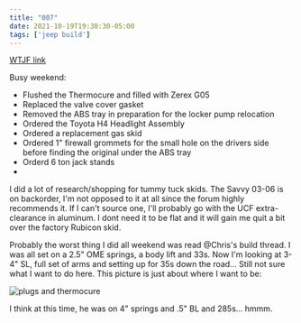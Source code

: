 ```yaml
---
title: "007"
date: 2021-10-19T19:38:30-05:00
tags: ['jeep build']
---
```

[WTJF link](https://wranglertjforum.com/threads/prndls-tj-build-ii-the-green-one.55717/post-985163)

Busy weekend:
- Flushed the Thermocure and filled with Zerex G05
- Replaced the valve cover gasket
- Removed the ABS tray in preparation for the locker pump relocation
- Ordered the Toyota H4 Headlight Assembly
- Ordered a replacement gas skid
- Ordered 1" firewall grommets for the small hole on the drivers side before finding the original under the ABS tray
- Orderd 6 ton jack stands
- 
I did a lot of research/shopping for tummy tuck skids. The Savvy 03-06 is on backorder, I'm not opposed to it at all since the forum highly recommends it. If I can't source one, I'll probably go with the UCF extra-clearance in aluminum. I dont need it to be flat and it will gain me quit a bit over the factory Rubicon skid.

Probably the worst thing I did all weekend was read @Chris's build thread. I was all set on a 2.5" OME springs, a body lift and 33s. Now I'm looking at 3-4" SL, full set of arms and setting up for 35s down the road... Still not sure what I want to do here. This picture is just about where I want to be:

![plugs and thermocure](/jeep/build-thread/img/img_1092-jpg.jpg)

I think at this time, he was on 4" springs and .5" BL and 285s... hmmm.